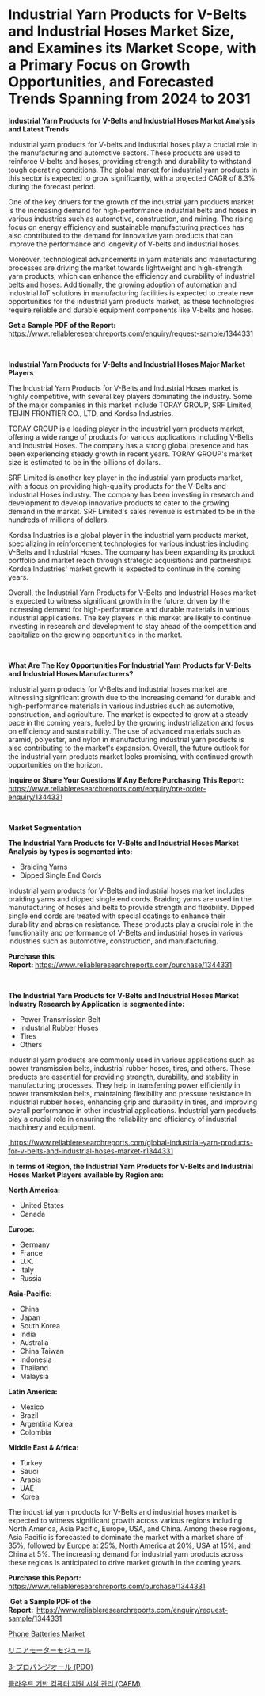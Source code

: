 <p><h1>Industrial Yarn Products for V-Belts and Industrial Hoses Market Size, and Examines its Market Scope, with a Primary Focus on Growth Opportunities, and Forecasted Trends Spanning from 2024 to 2031</h1></p><p><strong>Industrial Yarn Products for V-Belts and Industrial Hoses Market Analysis and Latest Trends</strong></p>
<p><p>Industrial yarn products for V-belts and industrial hoses play a crucial role in the manufacturing and automotive sectors. These products are used to reinforce V-belts and hoses, providing strength and durability to withstand tough operating conditions. The global market for industrial yarn products in this sector is expected to grow significantly, with a projected CAGR of 8.3% during the forecast period.</p><p>One of the key drivers for the growth of the industrial yarn products market is the increasing demand for high-performance industrial belts and hoses in various industries such as automotive, construction, and mining. The rising focus on energy efficiency and sustainable manufacturing practices has also contributed to the demand for innovative yarn products that can improve the performance and longevity of V-belts and industrial hoses.</p><p>Moreover, technological advancements in yarn materials and manufacturing processes are driving the market towards lightweight and high-strength yarn products, which can enhance the efficiency and durability of industrial belts and hoses. Additionally, the growing adoption of automation and industrial IoT solutions in manufacturing facilities is expected to create new opportunities for the industrial yarn products market, as these technologies require reliable and durable equipment components like V-belts and hoses.</p></p>
<p><strong>Get a Sample PDF of the Report:&nbsp;</strong> <a href="https://www.reliableresearchreports.com/enquiry/request-sample/1344331">https://www.reliableresearchreports.com/enquiry/request-sample/1344331</a></p>
<p>&nbsp;</p>
<p><strong>Industrial Yarn Products for V-Belts and Industrial Hoses Major Market Players</strong></p>
<p><p>The Industrial Yarn Products for V-Belts and Industrial Hoses market is highly competitive, with several key players dominating the industry. Some of the major companies in this market include TORAY GROUP, SRF Limited, TEIJIN FRONTIER CO., LTD, and Kordsa Industries.</p><p>TORAY GROUP is a leading player in the industrial yarn products market, offering a wide range of products for various applications including V-Belts and Industrial Hoses. The company has a strong global presence and has been experiencing steady growth in recent years. TORAY GROUP's market size is estimated to be in the billions of dollars.</p><p>SRF Limited is another key player in the industrial yarn products market, with a focus on providing high-quality products for the V-Belts and Industrial Hoses industry. The company has been investing in research and development to develop innovative products to cater to the growing demand in the market. SRF Limited's sales revenue is estimated to be in the hundreds of millions of dollars.</p><p>Kordsa Industries is a global player in the industrial yarn products market, specializing in reinforcement technologies for various industries including V-Belts and Industrial Hoses. The company has been expanding its product portfolio and market reach through strategic acquisitions and partnerships. Kordsa Industries' market growth is expected to continue in the coming years.</p><p>Overall, the Industrial Yarn Products for V-Belts and Industrial Hoses market is expected to witness significant growth in the future, driven by the increasing demand for high-performance and durable materials in various industrial applications. The key players in this market are likely to continue investing in research and development to stay ahead of the competition and capitalize on the growing opportunities in the market.</p></p>
<p>&nbsp;</p>
<p><strong>What Are The Key Opportunities For Industrial Yarn Products for V-Belts and Industrial Hoses Manufacturers?</strong></p>
<p><p>Industrial yarn products for V-Belts and industrial hoses market are witnessing significant growth due to the increasing demand for durable and high-performance materials in various industries such as automotive, construction, and agriculture. The market is expected to grow at a steady pace in the coming years, fueled by the growing industrialization and focus on efficiency and sustainability. The use of advanced materials such as aramid, polyester, and nylon in manufacturing industrial yarn products is also contributing to the market's expansion. Overall, the future outlook for the industrial yarn products market looks promising, with continued growth opportunities on the horizon.</p></p>
<p><strong>Inquire or Share Your Questions If Any Before Purchasing This Report:</strong> <a href="https://www.reliableresearchreports.com/enquiry/pre-order-enquiry/1344331">https://www.reliableresearchreports.com/enquiry/pre-order-enquiry/1344331</a></p>
<p>&nbsp;</p>
<p><strong>Market Segmentation</strong></p>
<p><strong>The Industrial Yarn Products for V-Belts and Industrial Hoses Market Analysis by types is segmented into:</strong></p>
<p><ul><li>Braiding Yarns</li><li>Dipped Single End Cords</li></ul></p>
<p><p>Industrial yarn products for V-Belts and industrial hoses market includes braiding yarns and dipped single end cords. Braiding yarns are used in the manufacturing of hoses and belts to provide strength and flexibility. Dipped single end cords are treated with special coatings to enhance their durability and abrasion resistance. These products play a crucial role in the functionality and performance of V-Belts and industrial hoses in various industries such as automotive, construction, and manufacturing.</p></p>
<p><strong>Purchase this Report:&nbsp;</strong><a href="https://www.reliableresearchreports.com/purchase/1344331">https://www.reliableresearchreports.com/purchase/1344331</a></p>
<p>&nbsp;</p>
<p><strong>The Industrial Yarn Products for V-Belts and Industrial Hoses Market Industry Research by Application is segmented into:</strong></p>
<p><ul><li>Power Transmission Belt</li><li>Industrial Rubber Hoses</li><li>Tires</li><li>Others</li></ul></p>
<p><p>Industrial yarn products are commonly used in various applications such as power transmission belts, industrial rubber hoses, tires, and others. These products are essential for providing strength, durability, and stability in manufacturing processes. They help in transferring power efficiently in power transmission belts, maintaining flexibility and pressure resistance in industrial rubber hoses, enhancing grip and durability in tires, and improving overall performance in other industrial applications. Industrial yarn products play a crucial role in ensuring the reliability and efficiency of industrial machinery and equipment.</p></p>
<p><a href="https://www.reliableresearchreports.com/global-industrial-yarn-products-for-v-belts-and-industrial-hoses-market-r1344331">&nbsp;https://www.reliableresearchreports.com/global-industrial-yarn-products-for-v-belts-and-industrial-hoses-market-r1344331</a></p>
<p><strong>In terms of Region, the Industrial Yarn Products for V-Belts and Industrial Hoses Market Players available by Region are:</strong></p>
<p>
    <p> <strong> North America: </strong>
        <ul>
            <li>United States</li>
            <li>Canada</li>
        </ul>
        </p> 
    <p> <strong> Europe: </strong>
        <ul>
            <li>Germany</li>
            <li>France</li>
            <li>U.K.</li>
            <li>Italy</li>
            <li>Russia</li>
        </ul>
        </p> 
    <p> <strong> Asia-Pacific: </strong>
        <ul>
            <li>China</li>
            <li>Japan</li>
            <li>South Korea</li>
            <li>India</li>
            <li>Australia</li>
            <li>China Taiwan</li>
            <li>Indonesia</li>
            <li>Thailand</li>
            <li>Malaysia</li>
        </ul>
        </p> 
    <p> <strong> Latin America: </strong>
        <ul>
            <li>Mexico</li>
            <li>Brazil</li>
            <li>Argentina Korea</li>
            <li>Colombia</li>
        </ul>
        </p> 
    <p> <strong> Middle East & Africa: </strong>
        <ul>
            <li>Turkey</li>
            <li>Saudi</li>
            <li>Arabia</li>
            <li>UAE</li>
            <li>Korea</li>
        </ul>
    </p>
    </p>
<p><p>The industrial yarn products for V-Belts and industrial hoses market is expected to witness significant growth across various regions including North America, Asia Pacific, Europe, USA, and China. Among these regions, Asia Pacific is forecasted to dominate the market with a market share of 35%, followed by Europe at 25%, North America at 20%, USA at 15%, and China at 5%. The increasing demand for industrial yarn products across these regions is anticipated to drive market growth in the coming years.</p></p>
<p><strong>Purchase this Report: </strong><a href="https://www.reliableresearchreports.com/purchase/1344331">https://www.reliableresearchreports.com/purchase/1344331</a></p>
<p>&nbsp;<strong>Get a Sample PDF of the Report:&nbsp;&nbsp;</strong><a href="https://www.reliableresearchreports.com/enquiry/request-sample/1344331">https://www.reliableresearchreports.com/enquiry/request-sample/1344331</a></p>
<p><strong></strong></p>
<p><p><a href="https://issuu.com/reportprime-2/docs/phone-batteries-market-size-2030.pptx">Phone Batteries Market</a></p><p><a href="https://github.com/DudleyFerry/Market-Research-Report-List-1/blob/main/623742199936.md">リニアモーターモジュール</a></p><p><a href="https://github.com/DemarcusKuhlman/Market-Research-Report-List-1/blob/main/659940199934.md">3-プロパンジオール (PDO)</a></p><p><a href="https://github.com/Maeennan456456/Market-Research-Report-List-2/blob/main/528817091279.md">클라우드 기반 컴퓨터 지원 시설 관리 (CAFM)</a></p></p>